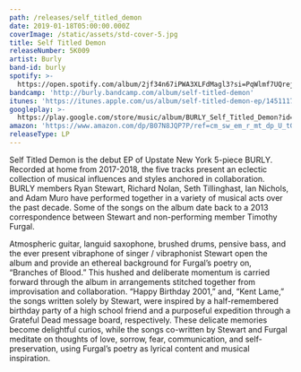 ```yaml
---
path: /releases/self_titled_demon
date: 2019-01-18T05:00:00.000Z
coverImage: /static/assets/std-cover-5.jpg
title: Self Titled Demon
releaseNumber: 5K009
artist: Burly
band-id: burly
spotify: >-
  https://open.spotify.com/album/2jf34n67iPWA3XLFdMagl3?si=PqWlmf7UQrejCUGWmcj5Og
bandcamp: 'http://burly.bandcamp.com/album/self-titled-demon'
itunes: 'https://itunes.apple.com/us/album/self-titled-demon-ep/1451117882'
googleplay: >-
  https://play.google.com/store/music/album/BURLY_Self_Titled_Demon?id=Bc42epg4vxfuvlyjqwctafumni4&hl=en
amazon: 'https://www.amazon.com/dp/B07N8JQP7P/ref=cm_sw_em_r_mt_dp_U_tGfvCbWKJF640 '
releaseType: LP
---
```

Self Titled Demon is the debut EP of Upstate New York 5-piece BURLY. Recorded at home from 2017-2018, the five tracks present an eclectic collection of musical influences and styles anchored in collaboration. BURLY members Ryan Stewart, Richard Nolan, Seth Tillinghast, Ian Nichols, and Adam Muro have performed together in a variety of musical acts over the past decade. Some of the songs on the album date back to a 2013 correspondence between Stewart and non-performing member Timothy Furgal.

Atmospheric guitar, languid saxophone, brushed drums, pensive bass, and the ever present vibraphone of singer / vibraphonist Stewart open the album and provide an ethereal background for Furgal’s poetry on, “Branches of Blood.” This hushed and deliberate momentum is carried forward through the album in arrangements stitched together from improvisation and collaboration. “Happy Birthday 2001,” and, “Kent Lame,” the songs written solely by Stewart, were inspired by a half-remembered birthday party of a high school friend and a purposeful expedition through a Grateful Dead message board, respectively. These delicate memories become delightful curios, while the songs co-written by Stewart and Furgal meditate on thoughts of love, sorrow, fear, communication, and self-preservation, using Furgal’s poetry as lyrical content and musical inspiration.
